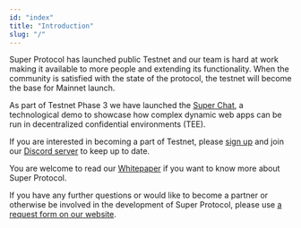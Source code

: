 ```yaml
---
id: "index"
title: "Introduction"
slug: "/"
---
```


Super Protocol has launched public Testnet and our team is hard at work making it available to more people and extending its functionality. When the community is satisfied with the state of the protocol, the testnet will become the base for Mainnet launch.

As part of Testnet Phase 3 we have launched the [Super Chat](/testnet/chat/), a technological demo to showcase how complex dynamic web apps can be run in decentralized confidential environments (TEE).

If you are interested in becoming a part of Testnet, please [sign up](/testnet) and join our [Discord server](https://discord.com/invite/superprotocol) to keep up to date.

You are welcome to read our [Whitepaper](/docs/content/02-whitepaperitepaper) if you want to know more about Super Protocol.

If you have any further questions or would like to become a partner or otherwise be involved in the development of Super Protocol, please use [a request form on our website](https://superprotocol.com/contact).
